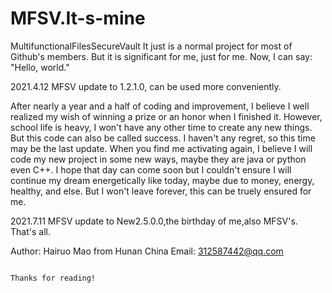 # MFSV.It-s-mine
MultifunctionalFilesSecureVault
It just is a normal project for most of Github's members. But it is significant for me, just for me.
Now, I can say: "Hello, world."

2021.4.12 MFSV update to 1.2.1.0, can be used more conveniently.
 

After nearly a year and a half of coding and improvement, I believe I well realized my wish of winning a prize or an honor when I finished it.
However, school life is heavy, I won't have any other time to create any new things. But this code can also be called success. I haven't any regret, so this time may be the last update.
When you find me activating again, I believe I will code my new project in some new ways, maybe they are java or python even C++.
I hope that day can come soon but I couldn't ensure I will continue my dream energetically like today, maybe due to money, energy, healthy, and else.
But I won't leave forever, this can be truely ensured for me.

2021.7.11 MFSV update to New2.5.0.0,the birthday of me,also MFSV's.
That's all.

Author: Hairuo Mao from Hunan China
Email: 312587442@qq.com

                                                                             Thanks for reading!
